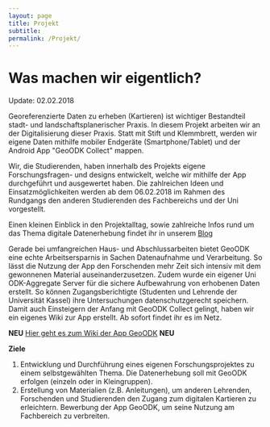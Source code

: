 ```yaml
---
layout: page
title: Projekt
subtitle:
permalink: /Projekt/
---
```

# Was machen wir eigentlich? 

Update: 02.02.2018

Georeferenzierte Daten zu erheben (Kartieren) ist wichtiger Bestandteil stadt- und landschaftsplanerischer Praxis. In diesem Projekt arbeiten wir an der Digitalisierung dieser Praxis. 
Statt mit Stift und Klemmbrett, werden wir eigene Daten mithilfe mobiler Endgeräte (Smartphone/Tablet) und der Android App "GeoODK Collect" mappen.

Wir, die Studierenden, haben innerhalb des Projekts  eigene Forschungsfragen- und designs entwickelt, welche wir mithilfe der App durchgeführt und ausgewertet haben. Die zahlreichen Ideen und Einsatzmöglichkeiten werden ab dem 06.02.2018 im Rahmen des Rundgangs den anderen Studierenden des Fachbereichs und der Uni vorgestellt. 

Einen kleinen Einblick in den Projektalltag, sowie zahlreiche Infos rund um das Thema digitale Datenerhebung findet ihr in unserem [Blog](https://utransform.github.io/Blog)

Gerade bei umfangreichen Haus- und Abschlussarbeiten bietet GeoODK eine echte Arbeitsersparnis in Sachen Datenaufnahme und Verarbeitung. So lässt die Nutzung der App den Forschenden mehr Zeit sich intensiv mit dem gewonnenen Material auseinanderzusetzen. Zudem wurde ein eigener Uni ODK-Aggregate Server für die sichere Aufbewahrung von erhobenen Daten erstellt. So können Zugangsberichtigte (Studenten und Lehrende der Universität Kassel) ihre Untersuchungen datenschutzgerecht speichern. Damit auch Einsteigern der Anfang mit GeoODK Collect gelingt, haben wir ein eigenes Wiki zur App erstellt. Ab sofort findet ihr es im Netz.

**NEU**  [Hier geht es zum Wiki der App GeoODK](https://vm193-139.its.uni-kassel.de/dokuwiki/doku.php?id=start)  **NEU** 

<b>Ziele</b>

<ol><li>Entwicklung und Durchführung eines eigenen Forschungsprojektes zu einem selbstgewählten Thema. Die Datenerhebung soll mit GeoODK erfolgen (einzeln oder in Kleingruppen).</li>
<li> Erstellung von Materialien (z.B. Anleitungen), um anderen Lehrenden, Forschenden und Studierenden den Zugang zum digitalen Kartieren zu erleichtern. Bewerbung der App GeoODK, um seine Nutzung am Fachbereich zu verbreiten.</li></ol>

